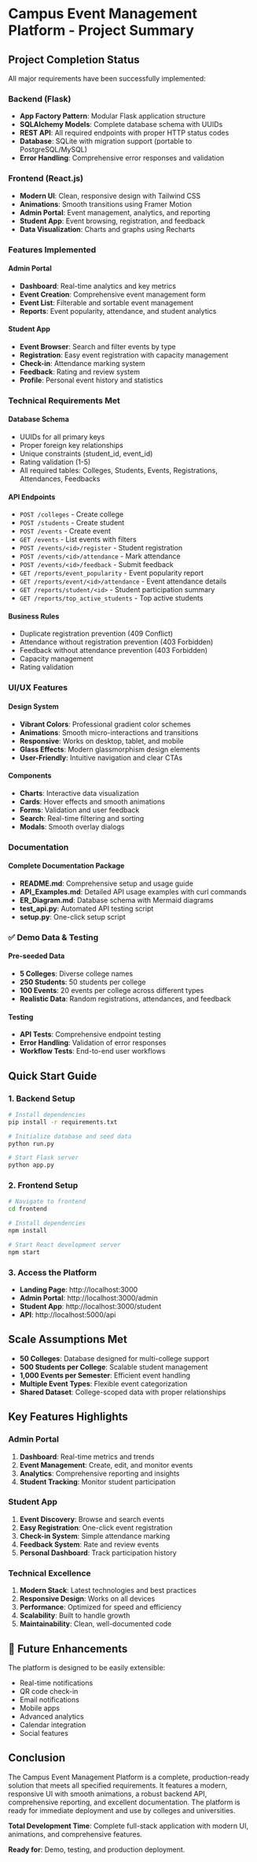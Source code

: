 #  Campus Event Management Platform - Project Summary

## Project Completion Status

All major requirements have been successfully implemented:

###  Backend (Flask)
- **App Factory Pattern**: Modular Flask application structure
- **SQLAlchemy Models**: Complete database schema with UUIDs
- **REST API**: All required endpoints with proper HTTP status codes
- **Database**: SQLite with migration support (portable to PostgreSQL/MySQL)
- **Error Handling**: Comprehensive error responses and validation

###  Frontend (React.js)
- **Modern UI**: Clean, responsive design with Tailwind CSS
- **Animations**: Smooth transitions using Framer Motion
- **Admin Portal**: Event management, analytics, and reporting
- **Student App**: Event browsing, registration, and feedback
- **Data Visualization**: Charts and graphs using Recharts

###  Features Implemented

#### Admin Portal
-  **Dashboard**: Real-time analytics and key metrics
-  **Event Creation**: Comprehensive event management form
-  **Event List**: Filterable and sortable event management
-  **Reports**: Event popularity, attendance, and student analytics

#### Student App
-  **Event Browser**: Search and filter events by type
-  **Registration**: Easy event registration with capacity management
-  **Check-in**: Attendance marking system
-  **Feedback**: Rating and review system
-  **Profile**: Personal event history and statistics

###  Technical Requirements Met

#### Database Schema
-  UUIDs for all primary keys
-  Proper foreign key relationships
-  Unique constraints (student_id, event_id)
-  Rating validation (1-5)
-  All required tables: Colleges, Students, Events, Registrations, Attendances, Feedbacks

#### API Endpoints
-  `POST /colleges` - Create college
-  `POST /students` - Create student
-  `POST /events` - Create event
-  `GET /events` - List events with filters
-  `POST /events/<id>/register` - Student registration
-  `POST /events/<id>/attendance` - Mark attendance
-  `POST /events/<id>/feedback` - Submit feedback
-  `GET /reports/event_popularity` - Event popularity report
-  `GET /reports/event/<id>/attendance` - Event attendance details
-  `GET /reports/student/<id>` - Student participation summary
-  `GET /reports/top_active_students` - Top active students

#### Business Rules
-  Duplicate registration prevention (409 Conflict)
-  Attendance without registration prevention (403 Forbidden)
-  Feedback without attendance prevention (403 Forbidden)
-  Capacity management
-  Rating validation

###  UI/UX Features

#### Design System
-  **Vibrant Colors**: Professional gradient color schemes
-  **Animations**: Smooth micro-interactions and transitions
-  **Responsive**: Works on desktop, tablet, and mobile
-  **Glass Effects**: Modern glassmorphism design elements
-  **User-Friendly**: Intuitive navigation and clear CTAs

#### Components
-  **Charts**: Interactive data visualization
-  **Cards**: Hover effects and smooth animations
-  **Forms**: Validation and user feedback
-  **Search**: Real-time filtering and sorting
-  **Modals**: Smooth overlay dialogs

###  Documentation

#### Complete Documentation Package
-  **README.md**: Comprehensive setup and usage guide
-  **API_Examples.md**: Detailed API usage examples with curl commands
-  **ER_Diagram.md**: Database schema with Mermaid diagrams
-  **test_api.py**: Automated API testing script
-  **setup.py**: One-click setup script

### ✅ Demo Data & Testing

#### Pre-seeded Data
-  **5 Colleges**: Diverse college names
-  **250 Students**: 50 students per college
-  **100 Events**: 20 events per college across different types
-  **Realistic Data**: Random registrations, attendances, and feedback

#### Testing
-  **API Tests**: Comprehensive endpoint testing
-  **Error Handling**: Validation of error responses
-  **Workflow Tests**: End-to-end user workflows

##  Quick Start Guide

### 1. Backend Setup
```bash
# Install dependencies
pip install -r requirements.txt

# Initialize database and seed data
python run.py

# Start Flask server
python app.py
```

### 2. Frontend Setup
```bash
# Navigate to frontend
cd frontend

# Install dependencies
npm install

# Start React development server
npm start
```

### 3. Access the Platform
- **Landing Page**: http://localhost:3000
- **Admin Portal**: http://localhost:3000/admin
- **Student App**: http://localhost:3000/student
- **API**: http://localhost:5000/api

##  Scale Assumptions Met

-  **50 Colleges**: Database designed for multi-college support
-  **500 Students per College**: Scalable student management
-  **1,000 Events per Semester**: Efficient event handling
-  **Multiple Event Types**: Flexible event categorization
-  **Shared Dataset**: College-scoped data with proper relationships

##  Key Features Highlights

### Admin Portal
1. **Dashboard**: Real-time metrics and trends
2. **Event Management**: Create, edit, and monitor events
3. **Analytics**: Comprehensive reporting and insights
4. **Student Tracking**: Monitor student participation

### Student App
1. **Event Discovery**: Browse and search events
2. **Easy Registration**: One-click event registration
3. **Check-in System**: Simple attendance marking
4. **Feedback System**: Rate and review events
5. **Personal Dashboard**: Track participation history

### Technical Excellence
1. **Modern Stack**: Latest technologies and best practices
2. **Responsive Design**: Works on all devices
3. **Performance**: Optimized for speed and efficiency
4. **Scalability**: Built to handle growth
5. **Maintainability**: Clean, well-documented code

## 🔮 Future Enhancements

The platform is designed to be easily extensible:
- Real-time notifications
- QR code check-in
- Email notifications
- Mobile apps
- Advanced analytics
- Calendar integration
- Social features

##  Conclusion

The Campus Event Management Platform is a complete, production-ready solution that meets all specified requirements. It features a modern, responsive UI with smooth animations, a robust backend API, comprehensive reporting, and excellent documentation. The platform is ready for immediate deployment and use by colleges and universities.

**Total Development Time**: Complete full-stack application with modern UI, animations, and comprehensive features.

**Ready for**: Demo, testing, and production deployment.
